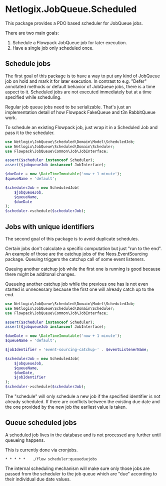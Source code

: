 # Netlogix.JobQueue.Scheduled

This package provides a PDO based scheduler for JobQueue jobs.

There are two main goals:

1. Schedule a Flowpack JobQueue job for later execution.
2. Have a single job only scheduled once.


## Schedule jobs

The first goal of this package is to have a way to put any kind of JobQueue job  on hold
and mark it for later execution.
In contrast to e.g. "Defer" annotated methods or default behavior of JobQueue jobs, there
is a time aspect to it.
Scheduled jobs are not executed immediately but at a time specified while scheduling.

Regular job queue jobs need to be serializable. That's just an implementation detail of
how Flowpack FakeQueue and t3n RabbitQueue work.

To schedule an existing Flowpack job, just wrap it in a Scheduled Job and pass it to
the scheduler.

```php
use Netlogix\JobQueue\Scheduled\Domain\Model\ScheduledJob;
use Netlogix\JobQueue\Scheduled\Domain\Scheduler;
use Flowpack\JobQueue\Common\Job\JobInterface;

assert($scheduler instanceof Scheduler);
assert($jobqueueJob instanceof JobInterface);

$dueDate = new \DateTimeImmutable('now + 1 minute');
$queueName = 'default';

$schedulerJob = new ScheduledJob(
    $jobqueueJob,
    $queueName,
    $dueDate
);
$scheduler->schedule($schedulerJob);
```


## Jobs with unique identifiers

The second goal of this package is to avoid duplicate schedules.

Certain jobs don't calculate a specific computation but just "run to the end".
An example of those are the catchup jobs of the Neos.EventSourcing package.
Queuing triggers the catchup call of
some event listeners.

Queuing another catchup job while the first one is running is good because there might
be additonal changes.

Queueing another catchup job while the previous one has is not even started is
unnecessary because the first one will already catch up to the end.

```php
use Netlogix\JobQueue\Scheduled\Domain\Model\ScheduledJob;
use Netlogix\JobQueue\Scheduled\Domain\Scheduler;
use Flowpack\JobQueue\Common\Job\JobInterface;

assert($scheduler instanceof Scheduler);
assert($jobqueueJob instanceof JobInterface);

$dueDate = new \DateTimeImmutable('now + 1 minute');
$queueName = 'default';

$jobIdentifier = 'event-sourcing-catchup-' . $eventListenerName;

$schedulerJob = new ScheduledJob(
    $jobqueueJob,
    $queueName,
    $dueDate,
    $jobIdentifier
);
$scheduler->schedule($schedulerJob);
```

The "schedule" will only schedule a new job if the specified identifier is not already
scheduled.
If there are conflicts between the existing due date and the one provided by the new
job the earliest value is taken.


## Queue scheduled jobs

A scheduled job lives in the database and is not processed any further until queueing
happens.

This is currently done via cronjobs.

```crontab
* * * * *   ./flow scheduler:queueduejobs
```

The internal scheduling mechanism will make sure only those jobs are passed from the
scheduler to the job queue which are "due" according to their individual due date
values.
